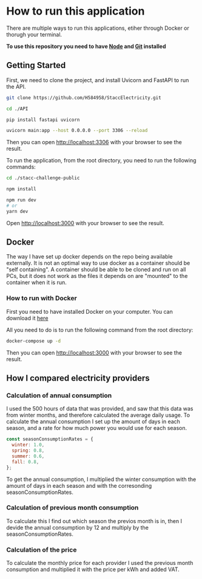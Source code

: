 # How to run this application

There are multiple ways to run this applications, etiher through Docker or thorugh your terminal.

**To use this repository you need to have [Node](https://nodejs.org/en/) and [Git](https://git-scm.com/) installed**

## Getting Started

First, we need to clone the project, and install Uvicorn and FastAPI to run the API.

```bash
git clone https://github.com/H584958/StaccElectricity.git

cd ./API

pip install fastapi uvicorn

uvicorn main:app --host 0.0.0.0 --port 3306 --reload
```

Then you can open [http://localhost:3306](http://localhost:3306) with your browser to see the result.

To run the application, from the root directory, you need to run the following commands:

```bash
cd ./stacc-challenge-public

npm install

npm run dev
# or
yarn dev
```

Open [http://localhost:3000](http://localhost:3000) with your browser to see the result.

## Docker

The way I have set up docker depends on the repo being available externally. It is not an optimal way to use docker as a container should be "self containing". A container should be able to be cloned and run on all PCs, but it does not work as the files it depends on are "mounted" to the container when it is run.

### How to run with Docker

First you need to have installed Docker on your computer. You can download it [here](https://www.docker.com/products/docker-desktop)

All you need to do is to run the following command from the root directory:

```bash
docker-compose up -d
```

Then you can open [http://localhost:3000](http://localhost:3000) with your browser to see the result.

## How I compared electricity providers

### Calculation of annual consumption

I used the 500 hours of data that was provided, and saw that this data was from winter months, and therefore calculated the average daily usage. To calculate the annual consumption I set up the amount of days in each season, and a rate for how much power you would use for each season.

```js
const seasonConsumptionRates = {
  winter: 1.0,
  spring: 0.8,
  summer: 0.6,
  fall: 0.8,
};
```

To get the annual consumption, I multiplied the winter consumption with the amount of days in each season and with the corresonding seasonConsumptionRates.

### Calculation of previous month consumption

To calculate this I find out which season the previos month is in, then I devide the annual consumption by 12 and multiply by the seasonConsumptionRates.

### Calculation of the price

To calculate the monthly price for each provider I used the previous month consumption and multiplied it with the price per kWh and added VAT.
